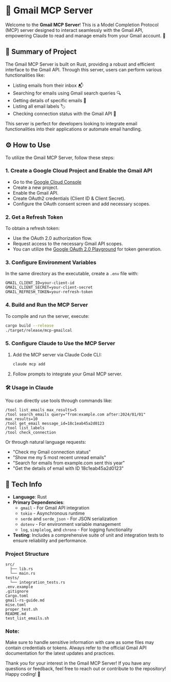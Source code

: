 # 📧 Gmail MCP Server

Welcome to the **Gmail MCP Server**! This is a Model Completion Protocol (MCP) server designed to interact seamlessly with the Gmail API, empowering Claude to read and manage emails from your Gmail account. 🚀

## 📜 Summary of Project

The Gmail MCP Server is built on Rust, providing a robust and efficient interface to the Gmail API. Through this server, users can perform various functionalities like:
- Listing emails from their inbox 📬
- Searching for emails using Gmail search queries 🔍
- Getting details of specific emails 📑
- Listing all email labels 🏷️
- Checking connection status with the Gmail API 📡

This server is perfect for developers looking to integrate email functionalities into their applications or automate email handling.

## ⚙️ How to Use

To utilize the Gmail MCP Server, follow these steps:

### 1. Create a Google Cloud Project and Enable the Gmail API
- Go to the [Google Cloud Console](https://console.cloud.google.com/)
- Create a new project.
- Enable the Gmail API.
- Create OAuth2 credentials (Client ID & Client Secret).
- Configure the OAuth consent screen and add necessary scopes.

### 2. Get a Refresh Token
To obtain a refresh token:
- Use the OAuth 2.0 authorization flow.
- Request access to the necessary Gmail API scopes.
- You can utilize the [Google OAuth 2.0 Playground](https://developers.google.com/oauthplayground/) for token generation.

### 3. Configure Environment Variables
In the same directory as the executable, create a `.env` file with:
```
GMAIL_CLIENT_ID=your-client-id
GMAIL_CLIENT_SECRET=your-client-secret
GMAIL_REFRESH_TOKEN=your-refresh-token
```

### 4. Build and Run the MCP Server
To compile and run the server, execute:
```bash
cargo build --release
./target/release/mcp-gmailcal
```

### 5. Configure Claude to Use the MCP Server
1. Add the MCP server via Claude Code CLI:
   ```bash
   claude mcp add
   ```
2. Follow prompts to integrate your Gmail MCP server.

### 🛠 Usage in Claude
You can directly use tools through commands like:
```
/tool list_emails max_results=5
/tool search_emails query="from:example.com after:2024/01/01" max_results=10
/tool get_email message_id=18c1eab45a2d0123
/tool list_labels
/tool check_connection
```

Or through natural language requests:
- "Check my Gmail connection status"
- "Show me my 5 most recent unread emails"
- "Search for emails from example.com sent this year"
- "Get the details of email with ID 18c1eab45a2d0123"

## 🔧 Tech Info

- **Language**: Rust
- **Primary Dependencies**:
  - `gmail` - For Gmail API integration
  - `tokio` - Asynchronous runtime
  - `serde` and `serde_json` - For JSON serialization
  - `dotenv` - For environment variable management
  - `log`, `simplelog`, and `chrono` - For logging functionality
- **Testing**: Includes a comprehensive suite of unit and integration tests to ensure reliability and performance.

### Project Structure
```
src/
  ├── lib.rs
  └── main.rs
tests/
  └── integration_tests.rs
.env.example
.gitignore
Cargo.toml
gmail-rs-guide.md
mise.toml
proper_test.sh
README.md
test_list_emails.sh
```

### Note:
Make sure to handle sensitive information with care as some files may contain credentials or tokens. Always refer to the official Gmail API documentation for the latest updates and practices.

Thank you for your interest in the Gmail MCP Server! If you have any questions or feedback, feel free to reach out or contribute to the repository! Happy coding! 🎉
